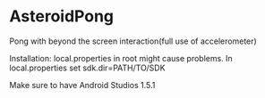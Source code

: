 # AsteroidPong
Pong with beyond the screen interaction(full use of accelerometer)

Installation: local.properties in root might cause problems. In local.properties set sdk.dir=PATH/TO/SDK

Make sure to have Android Studios 1.5.1
